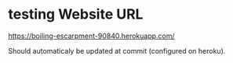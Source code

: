 # testing Website URL
https://boiling-escarpment-90840.herokuapp.com/

Should automaticaly be updated at commit (configured on heroku).
